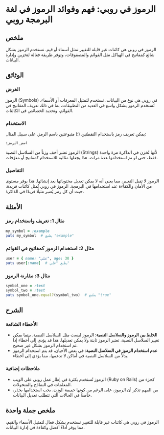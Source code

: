 <!--
Meta Description: # الرموز في روبي: فهم وفوائد الرموز في لغة البرمجة روبي ## ملخص الرموز في روبي هي كائنات غير قابلة للتغيير تمثل أسماء أو قيم. تستخدم الرموز بشكل شائع ...
Meta Keywords: الرموز, روبي, النصية, ruby, السلاسل
-->

# الرموز في روبي: فهم وفوائد الرموز في لغة البرمجة روبي

## ملخص
الرموز في روبي هي كائنات غير قابلة للتغيير تمثل أسماء أو قيم. تستخدم الرموز بشكل شائع كمفاتيح في الهياكل مثل القوائم والمصفوفات، وتوفر طريقة فعالة لتخزين وإدارة البيانات.

## الوثائق
### الغرض
الرموز (Symbols) في روبي هي نوع من البيانات، تستخدم لتمثيل المعرفات أو الأسماء. تُستخدم الرموز بشكل واسع في العديد من التطبيقات، بما في ذلك تعريف المفاتيح في القوائم، وتحديد الخصائص في الكائنات.

### الاستخدام
يمكن تعريف رمز باستخدام النقطتين (:) متبوعتين باسم الرمز. على سبيل المثال:
```ruby
:اسم_الرمز
```
الرموز تعتبر أخف وزناً من السلاسل النصية (Strings) لأنها تُخزن في الذاكرة مرة واحدة فقط، حتى لو تم استخدامها عدة مرات. هذا يجعلها مثالية للاستخدام كمفاتيح أو معرّفات.

### التفاصيل
الرموز لا تقبل التغيير، مما يعني أنه لا يمكن تعديل محتوياتها بعد إنشائها. هذا يوفر مستوى من الأمان والكفاءة عند استخدامها في البرمجة. الرموز في روبي تُمثل كائنات فريدة، حيث أن كل رمز يُعتبر مثيلًا فريدًا في الذاكرة.

## الأمثلة
### مثال 1: تعريف واستخدام رمز
```ruby
my_symbol = :example
puts my_symbol  # يطبع "example"
```
### مثال 2: استخدام الرموز كمفاتيح في القوائم
```ruby
user = { name: "علي", age: 30 }
puts user[:name]  # يطبع "علي"
```
### مثال 3: مقارنة الرموز
```ruby
symbol_one = :test
symbol_two = :test
puts symbol_one.equal?(symbol_two)  # يطبع "true"
```

## الشرح
### الأخطاء الشائعة
- **الخلط بين الرموز والسلاسل النصية**: الرموز ليست مثل السلاسل النصية. بينما يمكن تغيير السلاسل النصية، تعتبر الرموز ثابتة ولا يمكن تعديلها. هذا قد يؤدي إلى أخطاء إذا تم استخدام الرموز بشكل غير صحيح.
- **عدم استخدام الرموز في السلاسل النصية**: في بعض الأحيان، قد يتم استخدام الرموز بدلاً من السلاسل النصية في أماكن لا تدعمها، مما يؤدي إلى أخطاء.

### ملاحظات إضافية
- الرموز تُستخدم بكثرة في إطار عمل روبي على الويب (Ruby on Rails) كجزء من المعلمات في النماذج والمتحولات.
- من المهم تذكر أن الرموز، على الرغم من كونها خفيفة الوزن، يجب استخدامها بحذر، خاصةً في الحالات التي تتطلب تعديل البيانات.

## ملخص جملة واحدة
الرموز في روبي هي كائنات غير قابلة للتغيير تستخدم بشكل فعال لتمثيل الأسماء والقيم، مما يوفر أداءً أفضل وكفاءة في إدارة البيانات.